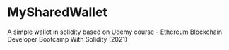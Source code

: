 # MySharedWallet
A simple wallet in solidity based on Udemy course - Ethereum Blockchain Developer Bootcamp With Solidity (2021)
